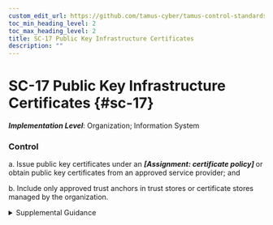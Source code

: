 ```yaml
---
custom_edit_url: https://github.com/tamus-cyber/tamus-control-standards/tree/main/content/tamus.edu/TAMUS_profile.yaml
toc_min_heading_level: 2
toc_max_heading_level: 2
title: SC-17 Public Key Infrastructure Certificates
description: ""
---
```


# SC-17 Public Key Infrastructure Certificates {#sc-17}

_**Implementation Level**_: Organization; Information System

### Control



a. Issue public key certificates under an <strong title="sc-17_odp"> <em>[Assignment: certificate policy]</em> </strong> or obtain public key certificates from an approved service provider; and

b. Include only approved trust anchors in trust stores or certificate stores managed by the organization.


<details><summary>Supplemental Guidance</summary>Public key infrastructure (PKI) certificates are certificates with visibility external to organizational systems and certificates related to the internal operations of systems, such as application-specific time services. In cryptographic systems with a hierarchical structure, a trust anchor is an authoritative source (i.e., a certificate authority) for which trust is assumed and not derived. A root certificate for a PKI system is an example of a trust anchor. A trust store or certificate store maintains a list of trusted root certificates.</details>
